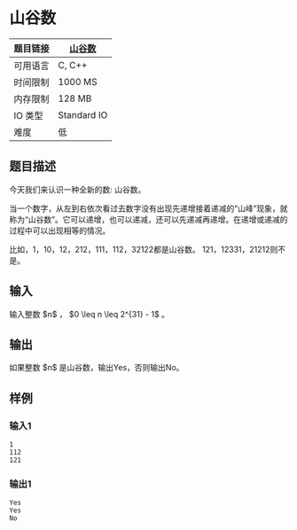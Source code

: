 # 山谷数

| 题目链接 | [山谷数](http://xmuoj.com/problem/CPP010) |
| --- | --- |
| 可用语言 | C, C++ |
| 时间限制 | 1000 MS |
| 内存限制 | 128 MB |
| IO 类型 | Standard IO |
| 难度 | 低 |

## 题目描述

<p>今天我们来认识一种全新的数: 山谷数。</p><p>当一个数字，从左到右依次看过去数字没有出现先递增接着递减的“山峰”现象，就称为“山谷数”。它可以递增，也可以递减，还可以先递减再递增。在递增或递减的过程中可以出现相等的情况。</p><p>比如，1，10，12，212，111，112，32122都是山谷数。 121，12331，21212则不是。</p>

## 输入

<p>输入整数 $n$ ， $0 \leq n \leq 2^{31} - 1$ 。<br /></p>

## 输出

<p>如果整数 $n$ 是山谷数，输出Yes，否则输出No。<br /></p>

## 样例

### 输入1

```
1
112
121

```

### 输出1

```
Yes
Yes
No
```

